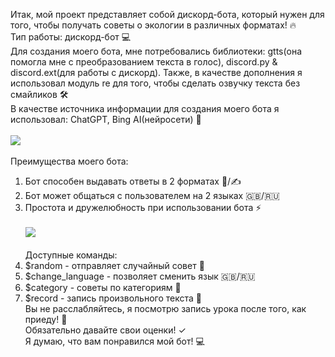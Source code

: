 Итак, мой проект представляет собой дискорд-бота, который нужен для того, чтобы получать советы о экологии в различных форматах! 🔥 <br>
Тип работы: дискорд-бот 💻<br>
Для создания моего бота, мне потребовались библиотеки: gtts(она помогла мне с преобразованием текста в голос), discord.py & discord.ext(для работы с дискорд). Также, в качестве дополнения я использовал модуль re для того, чтобы сделать озвучку текста без смайликов 🛠️<br>
В качестве источника информации для создания моего бота я использовал: ChatGPT, Bing AI(нейросети) 🧠 <br><br>
![](https://cdnn21.img.ria.ru/images/151044/46/1510444698_0:0:0:0_600x0_80_0_0_9289e54b3ae4c66b97f6d803792cf26e.gif) <br><br>
Преимущества моего бота:
1. Бот способен выдавать ответы в 2 форматах 🎤/✍️
2. Бот может общаться с пользователем на 2 языках 🇬🇧/🇷🇺
3. Простота и дружелюбность при использовании бота ⚡️ <br><br>
![](https://248006.selcdn.ru/main/iblock/bd3/bd32c4023f630a001b8d525e70b2205f/10abad4de310a1ff9a5bc6e6022c891e.jpg) <br><br>
Доступные команды:
1. $random - отправляет случайный совет 🎁
2. $change_language - позволяет сменить язык 🇬🇧/🇷🇺
3. $category - советы по категориям 💁
4. $record - запись произвольного текста 🎤<br>
Вы не расслабляйтесь, я посмотрю запись урока после того, как приеду! 🚀 <br>
Обязательно давайте свои оценки! ✓<br>
Я думаю, что вам понравился мой бот! 💻
